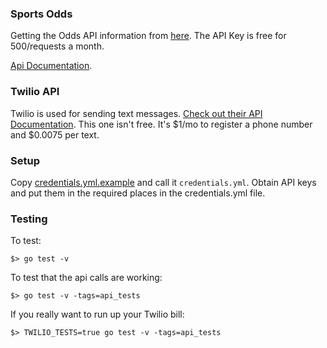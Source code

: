 ### Sports Odds

Getting the Odds API information from [here](https://the-odds-api.com/).  The API Key is free for 500/requests a month.  

[Api Documentation](https://the-odds-api.com/liveapi/guides/v3/).

### Twilio API

Twilio is used for sending text messages.  [Check out their API Documentation](https://www.twilio.com/docs/usage/api).  This one isn't free.  It's $1/mo to register a phone number and $0.0075 per text.

### Setup

Copy [credentials.yml.example](./credentials/credentials.yml.example) and call it `credentials.yml`. Obtain API keys and put them in the required places in the credentials.yml file.

### Testing

To test:

`$> go test -v`

To test that the api calls are working:

`$> go test -v -tags=api_tests`

If you really want to run up your Twilio bill:

`$> TWILIO_TESTS=true go test -v -tags=api_tests`
